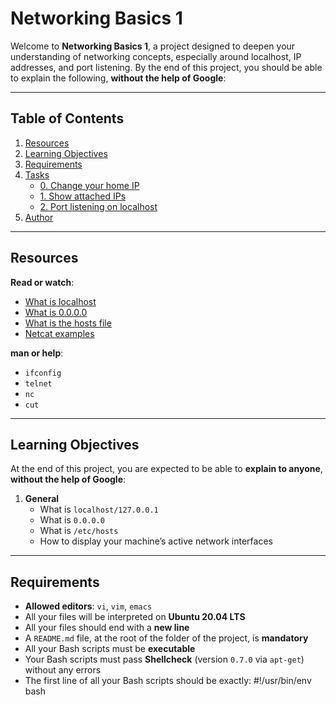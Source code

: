 # Networking Basics 1

Welcome to **Networking Basics 1**, a project designed to deepen your understanding of networking concepts, especially around localhost, IP addresses, and port listening. By the end of this project, you should be able to explain the following, **without the help of Google**:

---

## Table of Contents

1. [Resources](#resources)
2. [Learning Objectives](#learning-objectives)
3. [Requirements](#requirements)
4. [Tasks](#tasks)
   - [0. Change your home IP](#0-change-your-home-ip)
   - [1. Show attached IPs](#1-show-attached-ips)
   - [2. Port listening on localhost](#2-port-listening-on-localhost)
5. [Author](#author)

---

## Resources

**Read or watch**:

- [What is localhost](https://en.wikipedia.org/wiki/Localhost)
- [What is 0.0.0.0](https://en.wikipedia.org/wiki/0.0.0.0)
- [What is the hosts file](https://en.wikipedia.org/wiki/Hosts_(file))
- [Netcat examples](https://www.geeksforgeeks.org/netcat-nc-command-usage-examples/)

**man or help**:

- `ifconfig`
- `telnet`
- `nc`
- `cut`

---

## Learning Objectives

At the end of this project, you are expected to be able to **explain to anyone**, **without the help of Google**:

1. **General**
   - What is `localhost/127.0.0.1`  
   - What is `0.0.0.0`  
   - What is `/etc/hosts`  
   - How to display your machine’s active network interfaces  

---

## Requirements

- **Allowed editors**: `vi`, `vim`, `emacs`
- All your files will be interpreted on **Ubuntu 20.04 LTS**
- All your files should end with a **new line**
- A `README.md` file, at the root of the folder of the project, is **mandatory**
- All your Bash scripts must be **executable**
- Your Bash scripts must pass **Shellcheck** (version `0.7.0` via `apt-get`) without any errors
- The first line of all your Bash scripts should be exactly:
  #!/usr/bin/env bash
